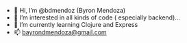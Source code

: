 - 👋 Hi, I’m @bdmendoz (Byron Mendoza)
- 👀 I’m interested in all kinds of code ( especially backend)...
- 🌱 I’m currently learning Clojure and Express
- 📫 bayrondmendoza@gmail.com

<!---
bdmendoz/bdmendoz is a ✨ special ✨ repository because its `README.md` (this file) appears on your GitHub profile.
You can click the Preview link to take a look at your changes.
--->
